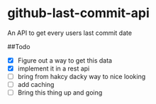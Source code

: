 # github-last-commit-api
An API to get every users last commit date

##Todo
* [x] Figure out a way to get this data
* [x] implement it in a rest api
* [ ] bring from hakcy dacky way to nice looking
* [ ] add caching
* [ ] Bring this thing up and going
